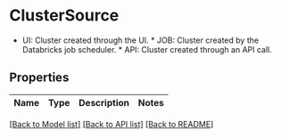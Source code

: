 # ClusterSource

* UI: Cluster created through the UI. * JOB: Cluster created by the Databricks job scheduler. * API: Cluster created through an API call. 

## Properties
Name | Type | Description | Notes
------------ | ------------- | ------------- | -------------

[[Back to Model list]](../README.md#documentation-for-models) [[Back to API list]](../README.md#documentation-for-api-endpoints) [[Back to README]](../README.md)


